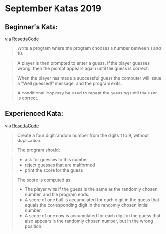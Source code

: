 # September Katas 2019

## Beginner's Kata: 
via [RosettaCode](https://rosettacode.org/wiki/Guess_the_number)

> Write a program where the program chooses a number between   1   and   10.

> A player is then prompted to enter a guess. If the player guesses wrong, then the prompt appears again until the guess is correct.

> When the player has made a successful guess the computer will issue a "Well guessed!" message, and the program exits.

> A conditional loop may be used to repeat the guessing until the user is correct.


## Experienced Kata: 
via [RosettaCode](https://rosettacode.org/wiki/Guess_the_number)

> Create a four digit random number from the digits   1   to   9,   without duplication.

> The program should:

> * ask for guesses to this number
> * reject guesses that are malformed
> * print the score for the guess

> The score is computed as:
> * The player wins if the guess is the same as the randomly chosen number, and the program ends.
> * A score of one bull is accumulated for each digit in the guess that equals the corresponding digit in the randomly chosen initial number.
> * A score of one cow is accumulated for each digit in the guess that also appears in the randomly chosen number, but in the wrong position.